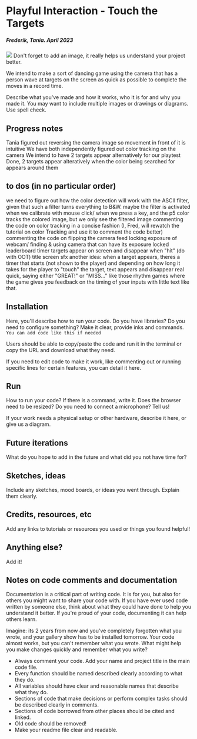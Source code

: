 # Playful Interaction - Touch the Targets
##### Frederik, Tania. April 2023 

![](img.png)
Don't forget to add an image, it really helps us understand your project better. 

We intend to make a sort of dancing game using the camera that has a person wave at targets on the screen as quick as possible to complete the moves in a record time.  

Describe what you've made and how it works, who it is for and why you made it. You may want to include multiple images or drawings or diagrams. Use spell check. 

## Progress notes
Tania figured out reversing the camera image so movement in front of it is intuitive
We have both independently figured out color tracking on the camera
We intend to have 2 targets appear alternatively for our playtest
Done, 2 targets appear alteratively when the color being searched for appears around them


## to dos (in no particular order)
we need to figure out how the color detection will work with the ASCII filter, given that such a filter turns everything to B&W. maybe the filter is activated when we calibrate with mouse click/ when we press a key, and the p5 color tracks the colored image, but we only see the filtered image
commenting the code on color tracking in a concise fashion (I, Fred, will rewatch the tutorial on color Tracking and use it to comment the code better)
commenting the code on flipping the camera feed
locking exposure of webcam/ finding & using camera that can have its exposure locked
leaderboard
timer
targets appear on screen and disappear when "hit" (do with OOT)
title screen
sfx
another idea: when a target appears, theres a timer that starts (not shown to the player) and depending on how long it takes for the player to "touch" the target, text appears and disappear real quick, saying either "GREAT!" or "MISS..." like those rhythm games where the game gives you feedback on the timing of your inputs with little text like that.



## Installation
Here, you'll describe how to run your code. Do you have libraries? Do you need to configure something? Make it clear, provide inks and commands. 
``` You can add code like this if needed  ``` 

Users should be able to copy/paste the code and run it in the terminal or copy the URL and download what they need. 

If you need to edit code to make it work, like commenting out or running specific lines for certain features, you can detail it here. 

## Run
How to run your code? If there is a command, write it. Does the browser need to be resized? Do you need to connect a microphone? Tell us!

If your work needs a physical setup or other hardware, describe it here, or give us a diagram.

## Future iterations
What do you hope to add in the future and what did you not have time for? 

## Sketches, ideas
Include any sketches, mood boards, or ideas you went through. Explain them clearly. 

## Credits, resources, etc 
Add any links to tutorials or resources you used or things you found helpful! 

## Anything else? 
Add it!

## Notes on code comments and documentation

Documentation is a critical part of writing code. It is for you, but also for others you might want to share your code with. If you have ever used code written by someone else, think about what they could have done to help you understand it better. If you're proud of your code, documenting it can help others learn.

Imagine: its 2 years from now and you've completely forgotten what you wrote, and your gallery show has to be installed tomorrow. Your code almost works, but you can't remember what you wrote. What might help you make changes quickly and remember what you write?

- Always comment your code. Add your name and project title in the main code file.  
- Every function should be named described clearly according to what they do.  
- All variables should have clear and reasonable names that describe what they do. 
- Sections of code that make decisions or perform complex tasks should be described clearly in comments.  
- Sections of code borrowed from other places should be cited and linked.  
- Old code should be removed!  
- Make your readme file clear and readable. 